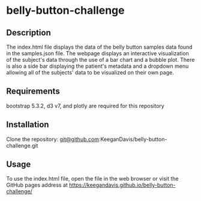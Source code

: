 # belly-button-challenge
## Description
The index.html file displays the data of the belly button samples data found in the samples.json file. The webpage displays an interactive visualization of the subject's data through the use of a bar chart and a bubble plot. There is also a side bar displaying the patient's metadata and a dropdown menu allowing all of the subjects' data to be visualized on their own page. 
## Requirements
bootstrap 5.3.2, d3 v7, and plotly are required for this repository
## Installation
Clone the repository: git@github.com:KeeganDavis/belly-button-challenge.git
## Usage
To use the index.html file, open the file in the web browser or visit the GitHub pages address at https://keegandavis.github.io/belly-button-challenge/